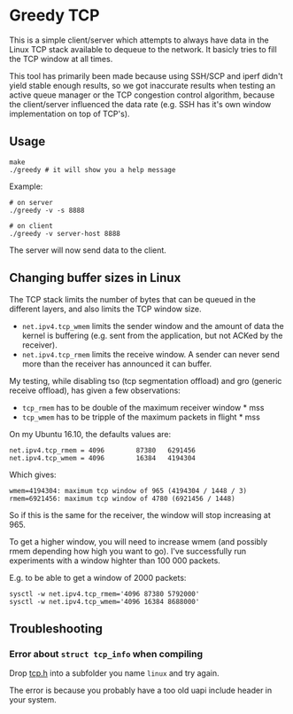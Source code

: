 # Greedy TCP

This is a simple client/server which attempts to always have data in the
Linux TCP stack available to dequeue to the network. It basicly tries to
fill the TCP window at all times.

This tool has primarily been made because using SSH/SCP and iperf didn't
yield stable enough results, so we got inaccurate results when testing an
active queue manager or the TCP congestion control algorithm, because
the client/server influenced the data rate (e.g. SSH has it's own window
implementation on top of TCP's).

## Usage

```
make
./greedy # it will show you a help message
```

Example:

```
# on server
./greedy -v -s 8888

# on client
./greedy -v server-host 8888
```

The server will now send data to the client.

## Changing buffer sizes in Linux

The TCP stack limits the number of bytes that can be queued in the different
layers, and also limits the TCP window size.

- `net.ipv4.tcp_wmem` limits the sender window and the amount of data the
  kernel is buffering (e.g. sent from the application, but not ACKed by the
  receiver).
- `net.ipv4.tcp_rmem` limits the receive window. A sender can never send more
  than the receiver has announced it can buffer.

My testing, while disabling tso (tcp segmentation offload) and gro (generic
receive offload), has given a few observations:

- `tcp_rmem` has to be double of the maximum receiver window * mss
- `tcp_wmem` has to be tripple of the maximum packets in flight * mss

On my Ubuntu 16.10, the defaults values are:

```
net.ipv4.tcp_rmem = 4096        87380   6291456
net.ipv4.tcp_wmem = 4096        16384   4194304
```

Which gives:

```
wmem=4194304: maximum tcp window of 965 (4194304 / 1448 / 3)
rmem=6921456: maximum tcp window of 4780 (6921456 / 1448)
```

So if this is the same for the receiver, the window will stop increasing
at 965.

To get a higher window, you will need to increase wmem (and possibly rmem
depending how high you want to go). I've successfully run experiments with
a window highter than 100 000 packets.

E.g. to be able to get a window of 2000 packets:

```
sysctl -w net.ipv4.tcp_rmem='4096 87380 5792000'
sysctl -w net.ipv4.tcp_wmem='4096 16384 8688000'
```

## Troubleshooting

### Error about `struct tcp_info` when compiling

Drop [tcp.h](https://git.kernel.org/pub/scm/linux/kernel/git/torvalds/linux.git/tree/include/uapi/linux/tcp.h)
into a subfolder you name `linux` and try again.

The error is because you probably have a too old uapi include header in your
system.
